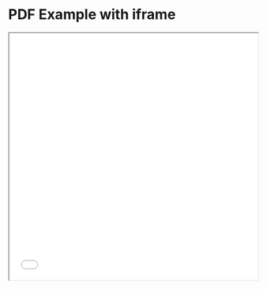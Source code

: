 <!DOCTYPE html>
<html>
  <head>
    <title>Title of the document</title>
  </head>
  <body>
    <h1>PDF Example with iframe</h1>
    <iframe src="BLM Antifa Power Matrix Final.pdf" width="100%" height="500px">
    </iframe>
  </body>
</html>
